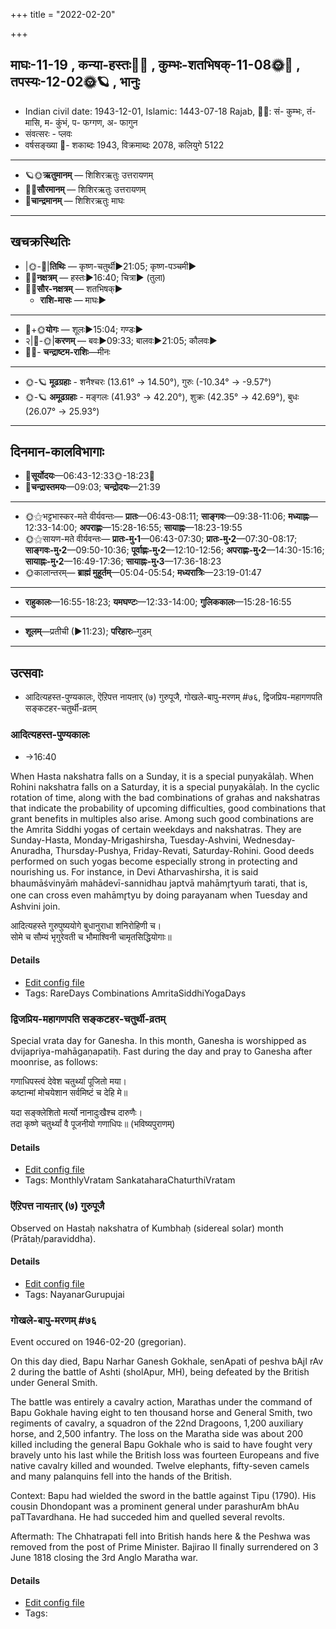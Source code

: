 +++
title = "2022-02-20"

+++
## माघः-11-19  ,  कन्या-हस्तः🌛🌌  ,  कुम्भः-शतभिषक्-11-08🌞🌌  ,  तपस्यः-12-02🌞🪐  ,  भानुः
- Indian civil date: 1943-12-01, Islamic: 1443-07-18 Rajab, 🌌🌞: सं- कुम्भः, तं- मासि, म- कुंभं, प- फग्गण, अ- फागुन
- संवत्सरः - प्लवः
- वर्षसङ्ख्या 🌛- शकाब्दः 1943, विक्रमाब्दः 2078, कलियुगे 5122
___________________
- 🪐🌞**ऋतुमानम्** — शिशिरऋतुः उत्तरायणम्
- 🌌🌞**सौरमानम्** — शिशिरऋतुः उत्तरायणम्
- 🌛**चान्द्रमानम्** — शिशिरऋतुः माघः
___________________


## खचक्रस्थितिः
- |🌞-🌛|**तिथिः** — कृष्ण-चतुर्थी►21:05; कृष्ण-पञ्चमी►  
- 🌌🌛**नक्षत्रम्** — हस्तः►16:40; चित्रा► (तुला)  
- 🌌🌞**सौर-नक्षत्रम्** — शतभिषक्►  
  - **राशि-मासः** — माघः► 
___________________
- 🌛+🌞**योगः** — शूलः►15:04; गण्डः►  
- २|🌛-🌞|**करणम्** — बवः►09:33; बालवः►21:05; कौलवः►  
- 🌌🌛- **चन्द्राष्टम-राशिः**—मीनः  
___________________
- 🌞-🪐 **मूढग्रहाः** - शनैश्चरः (13.61° → 14.50°), गुरुः (-10.34° → -9.57°)
- 🌞-🪐 **अमूढग्रहाः** - मङ्गलः (41.93° → 42.20°), शुक्रः (42.35° → 42.69°), बुधः (26.07° → 25.93°)
___________________


## दिनमान-कालविभागाः
- 🌅**सूर्योदयः**—06:43-12:33🌞️-18:23🌇  
- 🌛**चन्द्रास्तमयः**—09:03; **चन्द्रोदयः**—21:39  
___________________
- 🌞⚝भट्टभास्कर-मते वीर्यवन्तः— **प्रातः**—06:43-08:11; **साङ्गवः**—09:38-11:06; **मध्याह्नः**—12:33-14:00; **अपराह्णः**—15:28-16:55; **सायाह्नः**—18:23-19:55  
- 🌞⚝सायण-मते वीर्यवन्तः— **प्रातः-मु॰1**—06:43-07:30; **प्रातः-मु॰2**—07:30-08:17; **साङ्गवः-मु॰2**—09:50-10:36; **पूर्वाह्णः-मु॰2**—12:10-12:56; **अपराह्णः-मु॰2**—14:30-15:16; **सायाह्नः-मु॰2**—16:49-17:36; **सायाह्नः-मु॰3**—17:36-18:23  
- 🌞कालान्तरम्— **ब्राह्मं मुहूर्तम्**—05:04-05:54; **मध्यरात्रिः**—23:19-01:47  
___________________
- **राहुकालः**—16:55-18:23; **यमघण्टः**—12:33-14:00; **गुलिककालः**—15:28-16:55  
___________________
- **शूलम्**—प्रतीची (►11:23); **परिहारः**–गुडम्  
___________________

## उत्सवाः
- आदित्यहस्त-पुण्यकालः, ऎऱिपत्त नायऩार् (७) गुरुपूजै, गोखले-बापु-मरणम् #७६, द्विजप्रिय-महागणपति सङ्कटहर-चतुर्थी-व्रतम्
### आदित्यहस्त-पुण्यकालः
- →16:40



When Hasta nakshatra falls on a Sunday, it is a special puṇyakālaḥ. When Rohini nakshatra falls on a Saturday, it is a special puṇyakālaḥ. In the cyclic rotation of time, along with the bad combinations of grahas and nakshatras that indicate the probability of upcoming difficulties, good combinations that grant benefits in multiples also arise. Among such good combinations are the Amrita Siddhi yogas of certain weekdays and nakshatras. They are Sunday-Hasta, Monday-Mrigashirsha, Tuesday-Ashvini, Wednesday-Anuradha, Thursday-Pushya, Friday-Revati, Saturday-Rohini. Good deeds performed on such yogas become especially strong in protecting and nourishing us.
For instance, in Devi Atharvashirsha, it is said bhaumāśvinyāṁ mahādevī-sannidhau japtvā mahāmr̥tyuṁ tarati, that is, one can cross even mahāmr̥tyu by doing parayanam when Tuesday and Ashvini join.

आदित्यहस्ते गुरुपुष्ययोगे बुधानुराधा शनिरोहिणी च।  
सोमे च सौम्यं भृगुरेवती च भौमाश्विनी चामृतसिद्धियोगाः॥



#### Details
- [Edit config file](https://github.com/jyotisham/adyatithi/blob/master/time_focus/amrita-siddhi/description_only/Adityahasta-puNyakAlaH.toml)
- Tags: RareDays Combinations AmritaSiddhiYogaDays


### द्विजप्रिय-महागणपति सङ्कटहर-चतुर्थी-व्रतम्



Special vrata day for Ganesha. In this month, Ganesha is worshipped as dvijapriya-mahāgaṇapatiḥ. Fast during the day and pray to Ganesha after moonrise, as follows:

गणाधिपस्त्वं देवेश चतुर्थ्यां पूजितो मया।  
कष्टान्मां मोचयेशान सर्वमिष्टं च देहि मे॥  
  
यदा सङ्क्लेशितो मर्त्यो नानादुःखैश्च दारुणैः।  
तदा कृष्णे चतुर्थ्यां वै पूजनीयो गणाधिपः॥ (भविष्यपुराणम्)



#### Details
- [Edit config file](https://github.com/jyotisham/adyatithi/blob/master/devatA/gaNapati/description_only/dvijapriya-mahAgaNapati_saGkaTahara-caturthI-vratam.toml)
- Tags: MonthlyVratam SankataharaChaturthiVratam


### ऎऱिपत्त नायऩार् (७) गुरुपूजै

Observed on Hastaḥ nakshatra of Kumbhaḥ (sidereal solar) month (Prātaḥ/paraviddha). 



#### Details
- [Edit config file](https://github.com/jyotisham/adyatithi/blob/master/mahApuruSha/nAyanAr/sidereal_solar_month/nakshatra/11/13/er2ipatta_nAyan2Ar_%287%29_gurupUjai.toml)
- Tags: NayanarGurupujai


### गोखले-बापु-मरणम् #७६

Event occured on 1946-02-20 (gregorian). 

On this day died, Bapu Narhar Ganesh Gokhale, senApati of peshva bAjI rAv 2 during the battle of Ashti (sholApur, MH), being defeated by the British under General Smith.

The battle was entirely a cavalry action, Marathas under the command of Bapu Gokhale having eight to ten thousand horse and General Smith, two regiments of cavalry, a squadron of the 22nd Dragoons, 1,200 auxiliary horse, and 2,500 infantry. The loss on the Maratha side was about 200 killed including the general Bapu Gokhale who is said to have fought very bravely unto his last while the British loss was fourteen Europeans and five native cavalry killed and wounded. Twelve elephants, fifty-seven camels and many palanquins fell into the hands of the British.

Context: Bapu had wielded the sword in the battle against Tipu (1790). His cousin Dhondopant was a prominent general under parashurAm bhAu paTTavardhana. He had succeded him and quelled several revolts.

Aftermath: The Chhatrapati fell into British hands here & the Peshwa was removed from the post of Prime Minister. Bajirao II finally surrendered on 3 June 1818 closing the 3rd Anglo Maratha war.

#### Details
- [Edit config file](https://github.com/jyotisham/adyatithi/blob/master/mahApuruSha/xatra-later/gregorian/day/02/20/gokhale-bApu-maraNam.toml)
- Tags: 


